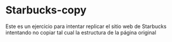 # Starbucks-copy
Este es un ejercicio para intentar replicar el sitio web de Starbucks intentando no copiar tal cual la estructura de la página original
